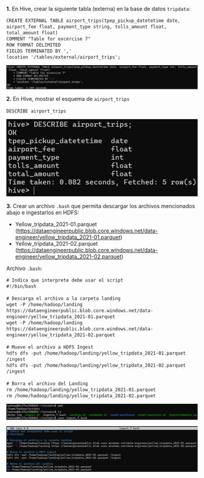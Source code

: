 **1.** En Hive, crear la siguiente tabla (externa) en la base de datos `tripdata`:

```
CREATE EXTERNAL TABLE airport_trips(tpep_pickup_datetetime date, airport_fee float, payment_type string, tolls_amount float, total_amount float)
COMMENT "Table for excercise 7"
ROW FORMAT DELIMITED
FIELDS TERMINATED BY ','
location '/tables/external/airport_trips';
```

![Creacion de tabla 'airpost_trips'](image.png)

**2.** En Hive, mostrar el esquema de `airport_trips`

`DESCRIBE airport_trips`

![Esquema tabla 'airports_trips'](image-1.png)

**3.** Crear un archivo `.bash` que permita descargar los archivos mencionados abajo e ingestarlos en HDFS:

- Yellow_tripdata_2021-01.parquet (https://dataengineerpublic.blob.core.windows.net/data-engineer/yellow_tripdata_2021-01.parquet)
- Yellow_tripdata_2021-02.parquet (https://dataengineerpublic.blob.core.windows.net/data-engineer/yellow_tripdata_2021-02.parquet)

Archivo `.bash`:

```
# Indica que interprete debe usar el script
#!/bin/bash

# Descarga el archivo a la carpeta landing
wget -P /home/hadoop/landing https://dataengineerpublic.blob.core.windows.net/data-engineer/yellow_tripdata_2021-01.parquet
wget -P /home/hadoop/landing https://dataengineerpublic.blob.core.windows.net/data-engineer/yellow_tripdata_2021-02.parquet

# Mueve el archivo a HDFS Ingest
hdfs dfs -put /home/hadoop/landing/yellow_tripdata_2021-01.parquet /ingest
hdfs dfs -put /home/hadoop/landing/yellow_tripdata_2021-02.parquet /ingest

# Borra el archivo del Landing
rm /home/hadoop/landing/yellow_tripdata_2021-01.parquet
rm /home/hadoop/landing/yellow_tripdata_2021-02.parquet
```

![Creacion archivo .bash](image-2.png)

![Contenido archivo .bash](image-3.png)